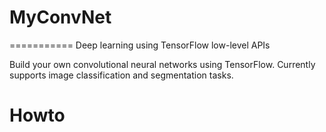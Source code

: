 # MyConvNet
===========
  Deep learning using TensorFlow low-level APIs

  Build your own convolutional neural networks using TensorFlow.
  Currently supports image classification and segmentation tasks.

# Howto

